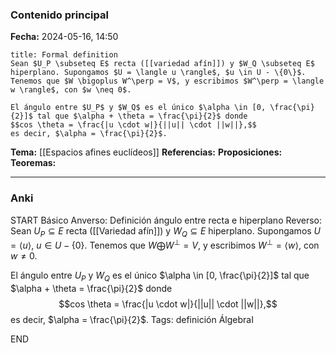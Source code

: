 ### Contenido principal

**Fecha:** 2024-05-16, 14:50

```ad-formal
title: Formal definition
Sean $U_P \subseteq E$ recta ([[variedad afín]]) y $W_Q \subseteq E$ hiperplano. Supongamos $U = \langle u \rangle$, $u \in U - \{0\}$. Tenemos que $W \bigoplus W^\perp = V$, y escribimos $W^\perp = \langle w \rangle$, con $w \neq 0$.

El ángulo entre $U_P$ y $W_Q$ es el único $\alpha \in [0, \frac{\pi}{2}]$ tal que $\alpha + \theta = \frac{\pi}{2}$ donde
$$cos \theta = \frac{|u \cdot w|}{||u|| \cdot ||w||},$$
es decir, $\alpha = \frac{\pi}{2}$.
```

**Tema:** [[Espacios afines euclídeos]]
**Referencias:**
**Proposiciones:**
**Teoremas:**

---
### Anki

START
Básico
Anverso: Definición ángulo entre recta e hiperplano
Reverso: Sean $U_P \subseteq E$ recta ([[Variedad afín]]) y $W_Q \subseteq E$ hiperplano. Supongamos $U = \langle u \rangle$, $u \in U - \{0\}$. Tenemos que $W \bigoplus W^\perp = V$, y escribimos $W^\perp = \langle w \rangle$, con $w \neq 0$.

El ángulo entre $U_P$ y $W_Q$ es el único $\alpha \in [0, \frac{\pi}{2}]$ tal que $\alpha + \theta = \frac{\pi}{2}$ donde
$$cos \theta = \frac{|u \cdot w|}{||u|| \cdot ||w||},$$
es decir, $\alpha = \frac{\pi}{2}$.
Tags: definición ÁlgebraI
<!--ID: 1715864620132-->
END